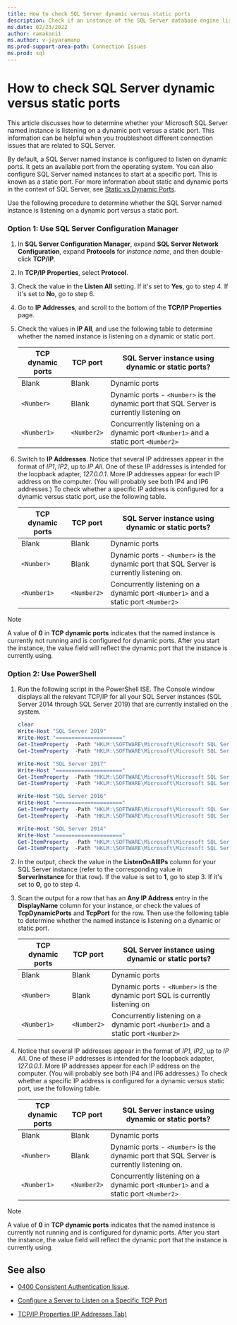 ```yaml
---
title: How to check SQL Server dynamic versus static ports
description: Check if an instance of the SQL Server database engine listens on a dynamic versus a static port using the SQL Server Configuration Manager.
ms.date: 02/23/2022
author: ramakoni1
ms.author: v-jayaramanp
ms.prod-support-area-path: Connection Issues
ms.prod: sql
---
```


# How to check SQL Server dynamic versus static ports

This article discusses how to determine whether your Microsoft SQL Server named instance is listening on a dynamic port versus a static port. This information can be helpful when you troubleshoot different connection issues that are related to SQL Server.

By default, a SQL Server named instance is configured to listen on dynamic ports. It gets an available port from the operating system. You can also configure SQL Server named instances to start at a specific port. This is known as a static port. For more information about static and dynamic ports in the context of SQL Server, see [Static vs Dynamic Ports](/sql/tools/configuration-manager/tcp-ip-properties-ip-addresses-tab).

Use the following procedure to determine whether the SQL Server named instance is listening on a dynamic port versus a static port.

### Option 1: Use SQL Server Configuration Manager

1. In **SQL Server Configuration Manager**, expand **SQL Server Network Configuration**, expand **Protocols** for *instance name*, and then double-click **TCP/IP**.
1. In **TCP/IP Properties**, select **Protocol**.
1. Check the value in the **Listen All** setting. If it's set to **Yes**, go to step 4. If it's set to **No**, go to step 6.
1. Go to **IP Addresses**, and scroll to the bottom of the **TCP/IP Properties** page.
1. Check the values in **IP All**, and use the following table to determine whether the named instance is listening on a dynamic or static port.

    |TCP dynamic ports  |TCP port  |SQL Server instance using dynamic or static ports?  |
    |---------|---------|---------|
    |Blank     |       Blank  |     Dynamic ports    |
    | `<Number>`   |     Blank    |   Dynamic ports -   `<Number>` is the dynamic port that SQL Server is currently listening on    |
    |`<Number1>`   |      `<Number2>` |  Concurrently listening on a dynamic port `<Number1>` and a static port `<Number2>`      |
1. Switch to **IP Addresses**.
   Notice that several IP addresses appear in the format of *IP1*, *IP2*, up to *IP All*. One of these IP addresses is intended for the loopback adapter, *127.0.0.1*. More IP addresses appear for each IP address on the computer. (You will probably see both IP4 and IP6 addresses.) To check whether a specific IP address is configured for a dynamic versus static port, use the following table.

    |TCP dynamic ports  |TCP port  |SQL Server instance using dynamic or static ports?  |
    |---------|---------|---------|
    |Blank     |       Blank  |     Dynamic ports    |
    |`<Number>`   |     Blank    |   Dynamic ports -   `<Number>` is the dynamic port that SQL Server is currently listening on.    |
    |`<Number1>`   |      `<Number2>` |  Concurrently listening on a dynamic port `<Number1>` and a static port `<Number2>`      |

> [!NOTE]
> A value of **0** in **TCP dynamic ports** indicates that the named instance is currently not running and is configured for dynamic ports. After you start the instance, the value field will reflect the dynamic port that the instance is currently using.

### Option 2: Use PowerShell

1. Run the following script in the PowerShell ISE. The Console window displays all the relevant TCP/IP for all your SQL Server instances (SQL Server 2014 through SQL Server 2019) that are currently installed on the system.

    ```Powershell
    clear
    Write-Host "SQL Server 2019"
    Write-Host "====================="
    Get-ItemProperty  -Path "HKLM:\SOFTWARE\Microsoft\Microsoft SQL Server\MSSQL15.*\MSSQLServer\SuperSocketNetLib\Tcp" | Select-Object -Property Enabled, KeepAlive, ListenOnAllIps,@{label='ServerInstance';expression={$_.PSPath.Substring(74)}} |Format-Table -AutoSize
    Get-ItemProperty  -Path "HKLM:\SOFTWARE\Microsoft\Microsoft SQL Server\MSSQL15.*\MSSQLServer\SuperSocketNetLib\Tcp\IP*\" | Select-Object -Property TcpDynamicPorts,TcpPort,DisplayName, @{label='ServerInstance_and_IP';expression={$_.PSPath.Substring(74)}}, IpAddress |Format-Table -AutoSize
    
    Write-Host "SQL Server 2017"
    Write-Host "====================="
    Get-ItemProperty  -Path "HKLM:\SOFTWARE\Microsoft\Microsoft SQL Server\MSSQL14.*\MSSQLServer\SuperSocketNetLib\Tcp" | Select-Object -Property Enabled, KeepAlive, ListenOnAllIps,@{label='ServerInstance';expression={$_.PSPath.Substring(74)}} |Format-Table -AutoSize
    Get-ItemProperty  -Path "HKLM:\SOFTWARE\Microsoft\Microsoft SQL Server\MSSQL14.*\MSSQLServer\SuperSocketNetLib\Tcp\IP*\" | Select-Object -Property  TcpDynamicPorts,TcpPort, DisplayName, @{label='ServerInstance_and_IP';expression={$_.PSPath.Substring(74)}}, IpAddress |Format-Table -AutoSize
    
    Write-Host "SQL Server 2016"
    Write-Host "====================="
    Get-ItemProperty  -Path "HKLM:\SOFTWARE\Microsoft\Microsoft SQL Server\MSSQL13.*\MSSQLServer\SuperSocketNetLib\Tcp" | Select-Object -Property Enabled, KeepAlive, ListenOnAllIps,@{label='ServerInstance';expression={$_.PSPath.Substring(74)}} |Format-Table -AutoSize
    Get-ItemProperty  -Path "HKLM:\SOFTWARE\Microsoft\Microsoft SQL Server\MSSQL13.*\MSSQLServer\SuperSocketNetLib\Tcp\IP*\" | Select-Object -Property  TcpDynamicPorts,TcpPort, DisplayName, @{label='ServerInstance_and_IP';expression={$_.PSPath.Substring(74)}}, IpAddress |Format-Table -AutoSize
    
    Write-Host "SQL Server 2014"
    Write-Host "====================="
    Get-ItemProperty  -Path "HKLM:\SOFTWARE\Microsoft\Microsoft SQL Server\MSSQL12.*\MSSQLServer\SuperSocketNetLib\Tcp" | Select-Object -Property Enabled, KeepAlive, ListenOnAllIps,@{label='ServerInstance';expression={$_.PSPath.Substring(74)}} |Format-Table -AutoSize
    Get-ItemProperty  -Path "HKLM:\SOFTWARE\Microsoft\Microsoft SQL Server\MSSQL12.*\MSSQLServer\SuperSocketNetLib\Tcp\IP*\" | Select-Object -Property  TcpDynamicPorts,TcpPort, DisplayName, @{label='ServerInstance_and_IP';expression={$_.PSPath.Substring(74)}}, IpAddress |Format-Table -AutoSize
    ```
1. In the output, check the value in the **ListenOnAllIPs** column for your SQL Server instance (refer to the corresponding value in **ServerInstance** for that row). If the value is set to **1**, go to step 3. If it's set to **0**, go to step 4.
1. Scan the output for a row that has an **Any IP Address** entry in the **DisplayName** column for your instance, or check the values of **TcpDynamicPorts** and **TcpPort** for the row. Then use the following table to determine whether the named instance is listening on a dynamic or static port.

    |TCP dynamic ports  |TCP port  |SQL Server instance using dynamic or static ports?  |
    |---------|---------|---------|
    |Blank     |       Blank  |     Dynamic ports    |
    | `<Number>`   |     Blank    |   Dynamic ports -   `<Number>` is the dynamic port SQL is currently listening on    |
    |`<Number1>`   |      `<Number2>` |  Concurrently listening on a dynamic port `<Number1>` and a static port `<Number2>`      |
    
4. Notice that several IP addresses appear in the format of *IP1*, *IP2*, up to *IP All*. One of these IP addresses is intended for the loopback adapter, *127.0.0.1*. More IP addresses appear for each IP address on the computer. (You will probably see both IP4 and IP6 addresses.) To check whether a specific IP address is configured for a dynamic versus static port, use the following table.

    |TCP dynamic ports  |TCP port  |SQL Server instance using dynamic or static ports?  |
    |---------|---------|---------|
    |Blank     |       Blank  |     Dynamic ports    |
    |`<Number>`   |     Blank    |   Dynamic ports -   `<Number>` is the dynamic port that SQL Server is currently listening on.    |
    |`<Number1>`   |      `<Number2>` |  Concurrently listening on a dynamic port `<Number1>` and a static port `<Number2>`      |

> [!NOTE]
> A value of **0** in **TCP dynamic ports** indicates that the named instance is currently not running and is configured for dynamic ports. After you start the instance, the value field will reflect the dynamic port that the instance is currently using.

## See also

- [0400 Consistent Authentication Issue](https://github.com/microsoft/CSS_SQL_Networking_Tools/wiki/0400-Consistent-Authentication-Issue).

- [Configure a Server to Listen on a Specific TCP Port](/sql/database-engine/configure-windows/configure-a-server-to-listen-on-a-specific-tcp-port)

- [TCP/IP Properties (IP Addresses Tab)](/sql/tools/configuration-manager/tcp-ip-properties-ip-addresses-tab?view=sql-server-ver15&preserve-view=true)
